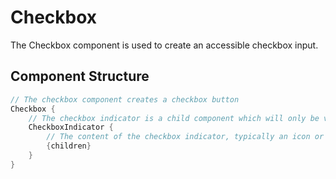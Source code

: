 # Checkbox

The Checkbox component is used to create an accessible checkbox input.

## Component Structure

```rust
// The checkbox component creates a checkbox button
Checkbox {
    // The checkbox indicator is a child component which will only be visible when the checkbox is checked.
    CheckboxIndicator {
        // The content of the checkbox indicator, typically an icon or image.
        {children}
    }
}
```

